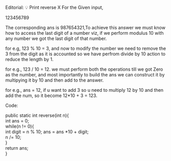 Editorial: 💡 Print reverse
X
For the Given input,

123456789

The corresponding ans is 987654321,To achieve this answer we must know how to access the last digit of a number viz, if we perform modulus 10 with any number we got the last digit of that number.

for e.g, 123 % 10 = 3, and now to modify the number we need to remove the 3 from the digit as it is accounted so we have perfrom divide by 10 action to reduce the length by 1.

for e.g., 123 / 10 = 12. we must perform both the operations till we got Zero as the number, and most importantly to build the ans we can construct it by multipying it by 10 and then add to the answer.

for e.g., ans = 12, if u want to add 3 so u need to multiply 12 by 10 and then add the num, so it become 12*10 + 3 = 123.

Code:

public static int reverse(int n){    
     int ans = 0;        
        while(n != 0){        
          int digit = n % 10;
          ans = ans *10 + digit;          
          n /= 10;        
        }                
       return ans;    
}